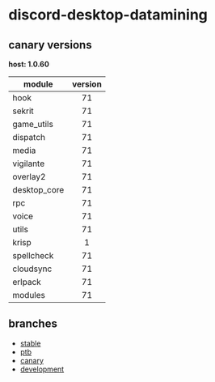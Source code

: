 # discord-desktop-datamining

## canary versions

**host: 1.0.60**

| module | version |
| ------ | :-----: |
| hook | 71 |
| sekrit | 71 |
| game_utils | 71 |
| dispatch | 71 |
| media | 71 |
| vigilante | 71 |
| overlay2 | 71 |
| desktop_core | 71 |
| rpc | 71 |
| voice | 71 |
| utils | 71 |
| krisp | 1 |
| spellcheck | 71 |
| cloudsync | 71 |
| erlpack | 71 |
| modules | 71 |

## branches

- [stable](https://github.com/OpenAsar/discord-desktop-datamining/tree/stable)
- [ptb](https://github.com/OpenAsar/discord-desktop-datamining/tree/ptb)
- [canary](https://github.com/OpenAsar/discord-desktop-datamining/tree/canary)
- [development](https://github.com/OpenAsar/discord-desktop-datamining/tree/development)